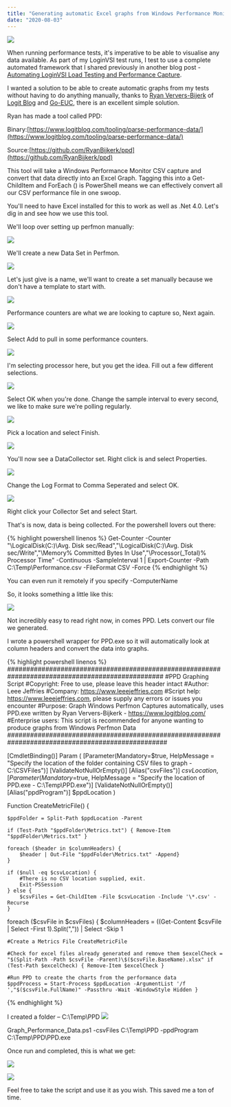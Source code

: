 ```yaml
---
title: "Generating automatic Excel graphs from Windows Performance Monitor captures"
date: "2020-08-03"
---
```


![](images/080320_1636_Generatinga1.png)

When running performance tests, it's imperative to be able to visualise any data available. As part of my LoginVSI test runs, I test to use a complete automated framework that I shared previously in another blog post - [Automating LoginVSI Load Testing and Performance Capture](https://www.leeejeffries.com/automating-loginvsi-load-testing-and-performance-capture/).

I wanted a solution to be able to create automatic graphs from my tests without having to do anything manually, thanks to [Ryan Ververs-Bijerk](https://www.linkedin.com/in/ryanbijkerk/) of [Logit Blog](https://www.logitblog.com/) and [Go-EUC](https://www.go-euc.com/index.html), there is an excellent simple solution.

Ryan has made a tool called PPD:

Binary:[https://www.logitblog.com/tooling/parse-performance-data/](https://www.logitblog.com/tooling/parse-performance-data/)

Source:[https://github.com/RyanBijkerk/ppd](https://github.com/RyanBijkerk/ppd)

This tool will take a Windows Performance Monitor CSV capture and convert that data directly into an Excel Graph. Tagging this into a Get-ChildItem and ForEach () is PowerShell means we can effectively convert all our CSV performance file in one swoop.

You'll need to have Excel installed for this to work as well as .Net 4.0. Let's dig in and see how we use this tool.

We'll loop over setting up perfmon manually:

![](images/080320_1636_Generatinga2.png)

We'll create a new Data Set in Perfmon.

![](images/080320_1636_Generatinga3.png)

Let's just give is a name, we'll want to create a set manually because we don't have a template to start with.

![](images/080320_1636_Generatinga4.png)

Performance counters are what we are looking to capture so, Next again.

![](images/080320_1636_Generatinga5.png)

Select Add to pull in some performance counters.

![](images/080320_1636_Generatinga6.png)

I'm selecting processor here, but you get the idea. Fill out a few different selections.

![](images/080320_1636_Generatinga7.png)

Select OK when you're done. Change the sample interval to every second, we like to make sure we're polling regularly.

![](images/080320_1636_Generatinga8.png)

Pick a location and select Finish.

![](images/080320_1636_Generatinga9.png)

You'll now see a DataCollector set. Right click is and select Properties.

![](images/080320_1636_Generatinga10.png)

Change the Log Format to Comma Seperated and select OK.

![](images/080320_1636_Generatinga11.png)

Right click your Collector Set and select Start.

That's is now, data is being collected. For the powershell lovers out there:

{% highlight powershell linenos %}
Get-Counter -Counter "\LogicalDisk(C:)\Avg. Disk sec/Read","\LogicalDisk(C:)\Avg. Disk sec/Write","\Memory\% Committed Bytes In Use","\Processor(_Total)\% Processor Time" -Continuous -SampleInterval 1 | Export-Counter -Path C:\Temp\Performance.csv -FileFormat CSV -Force
{% endhighlight %}

You can even run it remotely if you specify -ComputerName

So, it looks something a little like this:

![](images/080320_1636_Generatinga12.png)

Not incredibly easy to read right now, in comes PPD. Lets convert our file we generated.

I wrote a powershell wrapper for PPD.exe so it will automatically look at column headers and convert the data into graphs.

{% highlight powershell linenos %}
################################################################################################# 
#PPD Graphing Script 
#Copyright: Free to use, please leave this header intact #Author: Leee Jeffries 
#Company: https://www.leeejeffries.com 
#Script help: https://www.leeejeffries.com, please supply any errors or issues you encounter #Purpose: Graph Windows Perfmon Captures automatically, uses PPD.exe written by Ryan Ververs-Bijkerk - https://www.logitblog.com/ 
#Enterprise users: This script is recommended for anyone wanting to produce graphs from Windows Perfmon Data ##################################################################################################

[CmdletBinding()] Param ( 
    [Parameter(Mandatory=$true, HelpMessage = "Specify the location of the folder containing CSV files to graph - C:\CSVFiles")] [ValidateNotNullOrEmpty()] [Alias("csvFiles")] $csvLocation, 
    [Parameter(Mandatory=$true, HelpMessage = "Specify the location of PPD.exe - C:\Temp\PPD.exe")] 
    [ValidateNotNullOrEmpty()] [Alias("ppdProgram")] $ppdLocation )

Function CreateMetricFile() {

    $ppdFolder = Split-Path $ppdLocation -Parent

    if (Test-Path "$ppdFolder\Metrics.txt") { Remove-Item "$ppdFolder\Metrics.txt" }

    foreach ($header in $columnHeaders) { 
        $header | Out-File "$ppdFolder\Metrics.txt" -Append} 
    }
    
    if ($null -eq $csvLocation) { 
        #There is no CSV location supplied, exit. 
        Exit-PSSession 
    } else { 
        $csvFiles = Get-ChildItem -File $csvLocation -Include '\*.csv' -Recurse
    }

foreach ($csvFile in $csvFiles) { 
    $columnHeaders = ((Get-Content $csvFile | Select -First 1).Split(",")) | Select -Skip 1

    #Create a Metrics File CreateMetricFile

    #Check for excel files already generated and remove them $excelCheck = "$(Split-Path -Path $csvFile -Parent)\$($csvFile.BaseName).xlsx" if (Test-Path $excelCheck) { Remove-Item $excelCheck }

    #Run PPD to create the charts from the performance data 
    $ppdProcess = Start-Process $ppdLocation -ArgumentList '/f ',"$($csvFile.FullName)" -Passthru -Wait -WindowStyle Hidden } 
{% endhighlight %}

I created a folder – C:\Temp\PPD
![](images/080320_1636_Generatinga13.png)

Graph_Performance_Data.ps1 -csvFiles C:\Temp\PPD -ppdProgram C:\Temp\PPD\PPD.exe

Once run and completed, this is what we get:

![](images/080320_1636_Generatinga14.png)

![](images/080320_1636_Generatinga15.png)

Feel free to take the script and use it as you wish. This saved me a ton of time.
